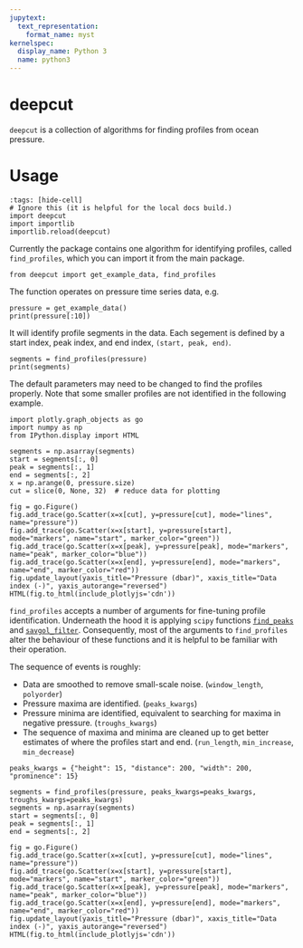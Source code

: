 ```yaml
---
jupytext:
  text_representation:
    format_name: myst
kernelspec:
  display_name: Python 3
  name: python3
---
```


# deepcut

`deepcut` is a collection of algorithms for finding profiles from ocean pressure. 

# Usage


```{code-cell}
:tags: [hide-cell]
# Ignore this (it is helpful for the local docs build.)
import deepcut
import importlib
importlib.reload(deepcut)
```

Currently the package contains one algorithm for identifying profiles, called `find_profiles`, which you can import it from the main package. 

```{code-cell}
from deepcut import get_example_data, find_profiles
```

The function operates on pressure time series data, e.g.

```{code-cell}
pressure = get_example_data()
print(pressure[:10])
```

It will identify profile segments in the data. Each segement is defined by a start index, peak index, and end index, `(start, peak, end)`.

```{code-cell}
segments = find_profiles(pressure)
print(segments)
```

The default parameters may need to be changed to find the profiles properly. Note that some smaller profiles are not identified in the following example.

```{code-cell}
import plotly.graph_objects as go
import numpy as np
from IPython.display import HTML

segments = np.asarray(segments)
start = segments[:, 0]
peak = segments[:, 1]
end = segments[:, 2]
x = np.arange(0, pressure.size)
cut = slice(0, None, 32)  # reduce data for plotting

fig = go.Figure()
fig.add_trace(go.Scatter(x=x[cut], y=pressure[cut], mode="lines", name="pressure"))
fig.add_trace(go.Scatter(x=x[start], y=pressure[start], mode="markers", name="start", marker_color="green"))
fig.add_trace(go.Scatter(x=x[peak], y=pressure[peak], mode="markers", name="peak", marker_color="blue"))
fig.add_trace(go.Scatter(x=x[end], y=pressure[end], mode="markers", name="end", marker_color="red"))
fig.update_layout(yaxis_title="Pressure (dbar)", xaxis_title="Data index (-)", yaxis_autorange="reversed")
HTML(fig.to_html(include_plotlyjs='cdn'))
```

`find_profiles` accepts a number of arguments for fine-tuning profile identification. Underneath the hood it is applying `scipy` functions [`find_peaks`](https://docs.scipy.org/doc/scipy/reference/generated/scipy.signal.find_peaks.html) and [`savgol_filter`](https://docs.scipy.org/doc/scipy/reference/generated/scipy.signal.savgol_filter.html). Consequently, most of the arguments to `find_profiles` alter the behaviour of these functions and it is helpful to be familiar with their operation. 

The sequence of events is roughly:
* Data are smoothed to remove small-scale noise. (`window_length`, `polyorder`)
* Pressure maxima are identified. (`peaks_kwargs`)
* Pressure minima are identified, equivalent to searching for maxima in negative pressure. (`troughs_kwargs`)
* The sequence of maxima and minima are cleaned up to get better estimates of where the profiles start and end. (`run_length`, `min_increase`, `min_decrease`)

```{code-cell}
peaks_kwargs = {"height": 15, "distance": 200, "width": 200, "prominence": 15}

segments = find_profiles(pressure, peaks_kwargs=peaks_kwargs, troughs_kwargs=peaks_kwargs)
segments = np.asarray(segments)
start = segments[:, 0]
peak = segments[:, 1]
end = segments[:, 2]

fig = go.Figure()
fig.add_trace(go.Scatter(x=x[cut], y=pressure[cut], mode="lines", name="pressure"))
fig.add_trace(go.Scatter(x=x[start], y=pressure[start], mode="markers", name="start", marker_color="green"))
fig.add_trace(go.Scatter(x=x[peak], y=pressure[peak], mode="markers", name="peak", marker_color="blue"))
fig.add_trace(go.Scatter(x=x[end], y=pressure[end], mode="markers", name="end", marker_color="red"))
fig.update_layout(yaxis_title="Pressure (dbar)", xaxis_title="Data index (-)", yaxis_autorange="reversed")
HTML(fig.to_html(include_plotlyjs='cdn'))
```